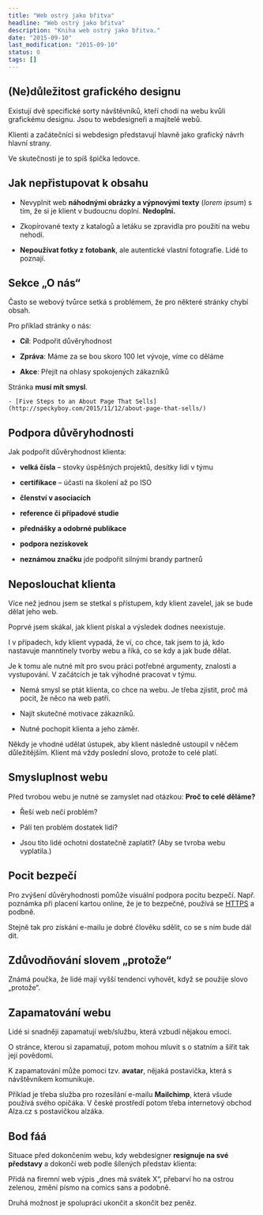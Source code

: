 ```yaml
---
title: "Web ostrý jako břitva"
headline: "Web ostrý jako břitva"
description: "Kniha web ostrý jako břitva."
date: "2015-09-10"
last_modification: "2015-09-10"
status: 0
tags: []
---
```


## (Ne)důležitost grafického designu

  Existují dvě specifické sorty návštěvníků, kteří chodí na webu kvůli grafickému designu. Jsou to webdesigneři a majitelé webů.

Klienti a začátečníci si webdesign představují hlavně jako grafický návrh hlavní strany.

Ve skutečnosti je to spíš špička ledovce.

## Jak nepřistupovat k obsahu

  - Nevyplnit web **náhodnými obrázky a výpnovými texty** (*lorem ipsum*) s tím, že si je klient v budoucnu doplní. **Nedoplní.**

  - Zkopírované texty z katalogů a letáku se zpravidla pro použití na webu nehodí.

  - **Nepoužívat fotky z fotobank**, ale autentické vlastní fotografie. Lidé to poznají.

## Sekce „O nás“

Často se webový tvůrce setká s problémem, že pro některé stránky chybí obsah.

Pro příklad stránky o nás:

  - **Cíl**: Podpořit důvěryhodnost

  - **Zpráva**: Máme za se bou skoro 100 let vývoje, víme co děláme

  - **Akce**: Přejít na ohlasy spokojených zákazníků

Stránka **musí mít smysl**.

    - [Five Steps to an About Page That Sells](http://speckyboy.com/2015/11/12/about-page-that-sells/)

## Podpora důvěryhodnosti

Jak podpořit důvěryhodnost klienta:

  - **velká čísla** – stovky úspěšných projektů, desítky lidí v týmu

  - **certifikace** – účasti na školení až po ISO

  - **členství v asociacích**

  - **reference či případové studie**

  - **přednášky a odobrné publikace**

  - **podpora neziskovek**

  - **neznámou značku** jde podpořit silnými brandy partnerů

## Neposlouchat klienta

  Více než jednou jsem se stetkal s přístupem, kdy klient zavelel, jak se bude dělat jeho web.

  Poprvé jsem skákal, jak klient pískal a výsledek dodnes neexistuje.

  I v případech, kdy klient vypadá, že ví, co chce, tak jsem to já, kdo nastavuje manntinely tvorby webu a říká, co se kdy a jak bude dělat.

Je k tomu ale nutné mít pro svou práci potřebné argumenty, znalosti a vystupování. V začátcích je tak výhodné pracovat v týmu.

  - Nemá smysl se ptát klienta, co chce na webu. Je třeba zjistit, proč má pocit, že něco na web patří.

  - Najít skutečné motivace zákazníků.

  - Nutné pochopit klienta a jeho záměr.

Někdy je vhodné udělat ústupek, aby klient následně ustoupil v něčem důležitějším. Klient má vždy poslední slovo, protože to celé platí.

## Smysluplnost webu

Před tvrobou webu je nutné se zamyslet nad otázkou: **Proč to celé děláme?**

  - Řeší web nečí problém?

  - Pálí ten problém dostatek lidí?

  - Jsou tito lidé ochotni dostatečně zaplatit? (Aby se tvroba webu vyplatila.)

## Pocit bezpečí

Pro zvýšení důvěryhodnosti pomůže visuální podpora pocitu bezpečí. Např. poznámka při placení kartou online, že je to bezpečné, používá se [HTTPS](/https) a podbně.

Stejně tak pro získání e-mailu je dobré člověku sdělit, co se s ním bude dál dít.

## Zdůvodňování slovem „protože“

Známá poučka, že lidé mají vyšší tendenci vyhovět, když se použije slovo „protože“.

## Zapamatování webu

Lidé si snadněji zapamatují web/službu, která vzbudí nějakou emoci.

O stránce, kterou si zapamatují, potom mohou mluvit s o statním a šířit tak její povědomí.

K zapamatování může pomoci tzv. **avatar**, nějaká postavička, která s návštěvníkem komunikuje.

Příklad je třeba služba pro rozesílání e-mailu **Mailchimp**, která všude používá svého opičáka. V české prostředí potom třeba internetový obchod Alza.cz s postavičkou alzáka.

## Bod fáá

Situace před dokončením webu, kdy webdesigner **resignuje na své představy** a dokončí web podle šílených představ klienta:

Přidá na firemní web výpis „dnes má svátek X“, přebarví ho na ostrou zelenou, změní písmo na comics sans a podobně.

Druhá možnost je spolupráci ukončit a skončit bez peněz.
